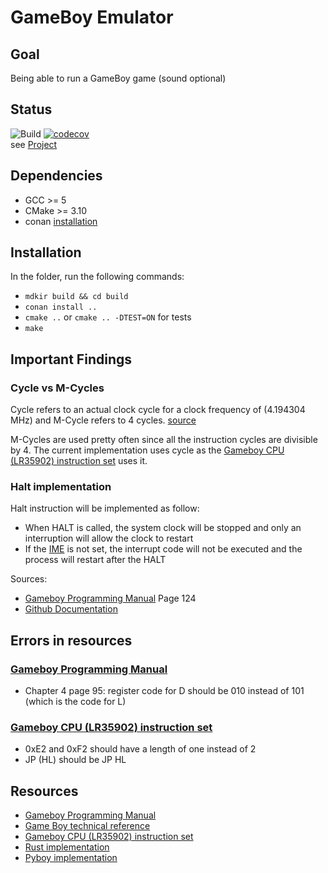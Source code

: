 GameBoy Emulator
================

Goal
----
Being able to run a GameBoy game (sound optional)

Status
------
![Build](https://github.com/sylvaus/gameboy_emulator/workflows/CMake/badge.svg) [![codecov](https://codecov.io/gh/sylvaus/gameboy_emulator/branch/main/graph/badge.svg?token=HKHSPI4P2V)](https://codecov.io/gh/sylvaus/gameboy_emulator)    
see [Project](https://github.com/sylvaus/gameboy_emulator/projects/1)


Dependencies
------------
* GCC >= 5
* CMake >= 3.10
* conan [installation](https://docs.conan.io/en/latest/installation.html)


Installation
------------
In the folder, run the following commands:
* `mdkir build && cd build`
* `conan install ..`
* `cmake ..` or `cmake .. -DTEST=ON` for tests
* `make`


Important Findings
------------------
### Cycle vs M-Cycles
Cycle refers to an actual clock cycle for a clock frequency of (4.194304 MHz)
and M-Cycle refers to 4 cycles. [source](https://gbdev.io/pandocs/#instruction-set)

M-Cycles are used pretty often since all the instruction cycles are divisible by 4.
The current implementation uses cycle as the [Gameboy CPU (LR35902) instruction set](https://pastraiser.com/cpu/gameboy/gameboy_opcodes.html) uses it.

### Halt implementation
Halt instruction will be implemented as follow:
* When HALT is called, the system clock will be stopped and only an interruption will allow the 
  clock to restart
* If the [IME](https://gbdev.io/pandocs/#ime-interrupt-master-enable-flag-write-only) is not set, the interrupt code will 
  not be executed and the process will restart after the HALT
  
Sources:
* [Gameboy Programming Manual](https://ia803208.us.archive.org/9/items/GameBoyProgManVer1.1/GameBoyProgManVer1.1.pdf) Page 124
* [Github Documentation](https://github.com/AntonioND/giibiiadvance/blob/master/docs/TCAGBD.pdf)


Errors in resources
---------------------
### [Gameboy Programming Manual](https://ia803208.us.archive.org/9/items/GameBoyProgManVer1.1/GameBoyProgManVer1.1.pdf)
* Chapter 4 page 95: register code for D should be 010 instead of 101 (which is the code for L)


### [Gameboy CPU (LR35902) instruction set](https://pastraiser.com/cpu/gameboy/gameboy_opcodes.html)
* 0xE2 and 0xF2 should have a length of one instead of 2
* JP (HL) should be JP HL


Resources
---------
* [Gameboy Programming Manual](https://ia803208.us.archive.org/9/items/GameBoyProgManVer1.1/GameBoyProgManVer1.1.pdf)
* [Game Boy technical reference](https://gbdev.io/pandocs)
* [Gameboy CPU (LR35902) instruction set](https://pastraiser.com/cpu/gameboy/gameboy_opcodes.html)
* [Rust implementation](https://mattbruv.github.io/gameboy-crust/)
* [Pyboy implementation](https://github.com/Baekalfen/PyBoy)
